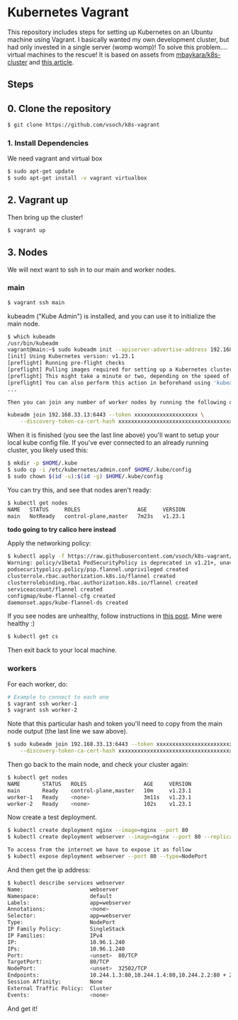 # Kubernetes Vagrant

This repository includes steps for setting up Kubernetes on an Ubuntu machine using Vagrant.
I basically wanted my own development cluster, but had only invested in a single server (womp womp)!
To solve this problem.... virtual machines to the rescue! It is based on assets from [mbaykara/k8s-cluster](https://github.com/mbaykara/k8s-cluster) and [this article](https://medium.com/swlh/setup-own-kubernetes-cluster-via-virtualbox-99a82605bfcc).

## Steps

## 0. Clone the repository

```bash
$ git clone https://github.com/vsoch/k8s-vagrant
```

### 1. Install Dependencies

We need vagrant and virtual box
```bash
$ sudo apt-get update
$ sudo apt-get install -v vagrant virtualbox
```

## 2. Vagrant up

Then bring up the cluster!

```bash
$ vagrant up
```

## 3. Nodes

We will next want to ssh in to our main and worker nodes.

### main

```bash
$ vagrant ssh main
```
kubeadm ("Kube Admin") is installed, and you can use it to initialize the main node.

```bash
$ which kubeadm
/usr/bin/kubeadm
vagrant@main:~$ sudo kubeadm init --apiserver-advertise-address 192.168.33.13 --pod-network-cidr=10.244.0.0/16
[init] Using Kubernetes version: v1.23.1
[preflight] Running pre-flight checks
[preflight] Pulling images required for setting up a Kubernetes cluster
[preflight] This might take a minute or two, depending on the speed of your internet connection
[preflight] You can also perform this action in beforehand using 'kubeadm config images pull'
...

Then you can join any number of worker nodes by running the following on each as root:

kubeadm join 192.168.33.13:6443 --token xxxxxxxxxxxxxxxxxxxx \
	--discovery-token-ca-cert-hash xxxxxxxxxxxxxxxxxxxxxxxxxxxxxxxxxxxxxxxxxxxxxxx
```

When it is finished (you see the last line above) you'll want to setup your local kube config file.
If you've ever connected to an already running cluster, you likely used this:

```bash
$ mkdir -p $HOME/.kube
$ sudo cp -i /etc/kubernetes/admin.conf $HOME/.kube/config
$ sudo chown $(id -u):$(id -g) $HOME/.kube/config
```
You can try this, and see that nodes aren't ready:

```bash
$ kubectl get nodes
NAME   STATUS     ROLES                  AGE     VERSION
main   NotReady   control-plane,master   7m23s   v1.23.1
```

**todo going to try calico here instead**

Apply the networking policy:

```bash
$ kubectl apply -f https://raw.githubusercontent.com/vsoch/k8s-vagrant/main/k8s/network/kube-flannel.yml
Warning: policy/v1beta1 PodSecurityPolicy is deprecated in v1.21+, unavailable in v1.25+
podsecuritypolicy.policy/psp.flannel.unprivileged created
clusterrole.rbac.authorization.k8s.io/flannel created
clusterrolebinding.rbac.authorization.k8s.io/flannel created
serviceaccount/flannel created
configmap/kube-flannel-cfg created
daemonset.apps/kube-flannel-ds created
```
If you see nodes are unhealthy, follow instructions in [this post](https://medium.com/swlh/setup-own-kubernetes-cluster-via-virtualbox-99a82605bfcc). Mine were healthy :)

```bash
$ kubectl get cs
```

Then exit back to your local machine.

### workers

For each worker, do:

```bash
# Example to connect to each one
$ vagrant ssh worker-1
$ vagrant ssh worker-2
```

Note that this particular hash and token you'll need to copy from the main node output (the last line we saw above).
```bash
$ sudo kubeadm join 192.168.33.13:6443 --token xxxxxxxxxxxxxxxxxxxxxxxxxxx \
    --discovery-token-ca-cert-hash xxxxxxxxxxxxxxxxxxxxxxxxxxxxxxxxxxxxxxxxxxxxxxxxxxxxxxxxx
```

Then go back to the main node, and check your cluster again:

```bash
$ kubectl get nodes
NAME       STATUS   ROLES                  AGE     VERSION
main       Ready    control-plane,master   10m     v1.23.1
worker-1   Ready    <none>                 3m11s   v1.23.1
worker-2   Ready    <none>                 102s    v1.23.1
```

Now create a test deployment.

```bash
$ kubectl create deployment nginx --image=nginx --port 80
$ kubectl create deployment webserver --image=nginx --port 80 --replicas=5

To access from the internet we have to expose it as follow
$ kubectl expose deployment webserver --port 80 --type=NodePort
```

And then get the ip address:

```bash
$ kubectl describe services webserver
Name:                     webserver
Namespace:                default
Labels:                   app=webserver
Annotations:              <none>
Selector:                 app=webserver
Type:                     NodePort
IP Family Policy:         SingleStack
IP Families:              IPv4
IP:                       10.96.1.240
IPs:                      10.96.1.240
Port:                     <unset>  80/TCP
TargetPort:               80/TCP
NodePort:                 <unset>  32502/TCP
Endpoints:                10.244.1.3:80,10.244.1.4:80,10.244.2.2:80 + 2 more...
Session Affinity:         None
External Traffic Policy:  Cluster
Events:                   <none>
```
And get it!

```bash
```
